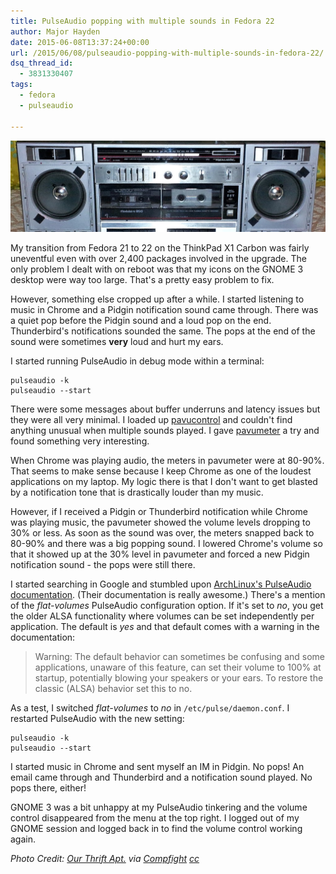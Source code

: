 ```yaml
---
title: PulseAudio popping with multiple sounds in Fedora 22
author: Major Hayden
date: 2015-06-08T13:37:24+00:00
url: /2015/06/08/pulseaudio-popping-with-multiple-sounds-in-fedora-22/
dsq_thread_id:
  - 3831330407
tags:
  - fedora
  - pulseaudio

---
```

![1]

My transition from Fedora 21 to 22 on the ThinkPad X1 Carbon was fairly uneventful even with over 2,400 packages involved in the upgrade. The only problem I dealt with on reboot was that my icons on the GNOME 3 desktop were way too large. That's a pretty easy problem to fix.

However, something else cropped up after a while. I started listening to music in Chrome and a Pidgin notification sound came through. There was a quiet pop before the Pidgin sound and a loud pop on the end. Thunderbird's notifications sounded the same. The pops at the end of the sound were sometimes **very** loud and hurt my ears.

I started running PulseAudio in debug mode within a terminal:

```
pulseaudio -k
pulseaudio --start
```


There were some messages about buffer underruns and latency issues but they were all very minimal. I loaded up [pavucontrol][2] and couldn't find anything unusual when multiple sounds played. I gave [pavumeter][3] a try and found something very interesting.

When Chrome was playing audio, the meters in pavumeter were at 80-90%. That seems to make sense because I keep Chrome as one of the loudest applications on my laptop. My logic there is that I don't want to get blasted by a notification tone that is drastically louder than my music.

However, if I received a Pidgin or Thunderbird notification while Chrome was playing music, the pavumeter showed the volume levels dropping to 30% or less. As soon as the sound was over, the meters snapped back to 80-90% and there was a big popping sound. I lowered Chrome's volume so that it showed up at the 30% level in pavumeter and forced a new Pidgin notification sound - the pops were still there.

I started searching in Google and stumbled upon [ArchLinux's PulseAudio documentation][4]. (Their documentation is really awesome.) There's a mention of the _flat-volumes_ PulseAudio configuration option. If it's set to _no_, you get the older ALSA functionality where volumes can be set independently per application. The default is _yes_ and that default comes with a warning in the documentation:

> Warning: The default behavior can sometimes be confusing and some applications, unaware of this feature, can set their volume to 100% at startup, potentially blowing your speakers or your ears. To restore the classic (ALSA) behavior set this to no.

As a test, I switched _flat-volumes_ to _no_ in `/etc/pulse/daemon.conf`. I restarted PulseAudio with the new setting:

```
pulseaudio -k
pulseaudio --start
```


I started music in Chrome and sent myself an IM in Pidgin. No pops! An email came through and Thunderbird and a notification sound played. No pops there, either!

GNOME 3 was a bit unhappy at my PulseAudio tinkering and the volume control disappeared from the menu at the top right. I logged out of my GNOME session and logged back in to find the volume control working again.

_Photo Credit: [Our Thrift Apt.][5] via [Compfight][6] [cc][7]_

 [1]: /wp-content/uploads/2015/06/8346700794_a9c0475bd8_b-e1433770480154.jpg
 [2]: http://freedesktop.org/software/pulseaudio/pavucontrol/
 [3]: http://0pointer.de/lennart/projects/pavumeter/
 [4]: https://wiki.archlinux.org/index.php/PulseAudio#Configuration_files
 [5]: https://www.flickr.com/photos/75638411@N05/8346700794/
 [6]: http://compfight.com
 [7]: https://www.flickr.com/help/general/#147
